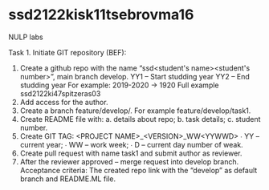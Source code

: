 # ssd2122kisk11tsebrovma16
NULP labs

Task 1. Initiate GIT repository (BEF):
1. Create a github repo with the name “ssd<YY1YY2><group><student's name><student's number>”, main branch develop.
  YY1 – Start studding year
  YY2 – End studding year
  For example: 2019-2020 -> 1920
  Full example ssd2122ki47spitzeras03
2. Add access for the author.
3. Create a branch feature/develop/<task number>. For example
  feature/develop/task1.
4. Create README file with:
  a. details about repo;
  b. task details;
  c. student number.
5. Create GIT TAG: \<PROJECT NAME\>_\<VERSION\>_WW\<YYWWD\>
  ∙ YY – current year;
  ∙ WW – work week;
  ∙ D – current day number of weak.
6. Create pull request with name task1 and submit author as reviewer.
7. After the reviewer approved – merge request into develop branch.
  Acceptance criteria:
    The created repo link with the “develop” as default branch and README.ML file.
